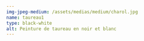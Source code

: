 ```yaml
---
img-jpeg-medium: /assets/medias/medium/charol.jpg
name: taureau1
type: black-white
alt: Peinture de taureau en noir et blanc
---
```

